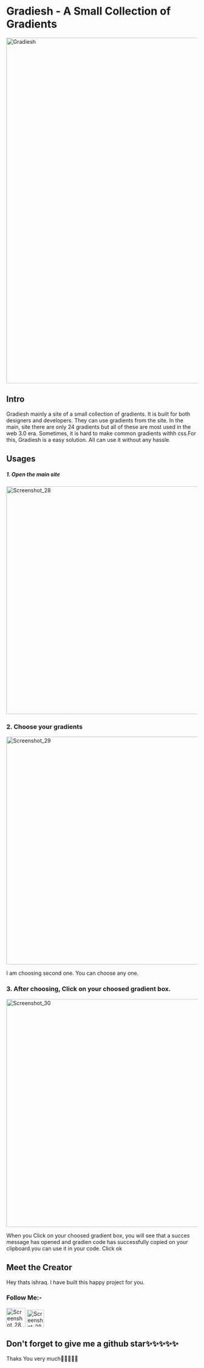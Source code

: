 <h1>Gradiesh - A Small Collection of Gradients</h1>

<img width="910" alt="Gradiesh" src="https://user-images.githubusercontent.com/101325013/166917764-59f3135f-c09a-4b5b-ae43-3d95ada3ac4d.png">

<h2>Intro</h2>

<p>
Gradiesh mainly a site of a small collection of gradients. It is built for both designers and developers. They can use gradients from the site. In the main, site there are only 24 gradients but all of these are most used in the web 3.0 era. Sometimes, it is hard to make common gradients withh css.For this, Gradiesh is a easy solution. All can use it without any hassle. 
<p>
  
<h2>Usages</h2>

<h5>1. Open the main site
</h5>
<img width="600" alt="Screenshot_28" src="https://user-images.githubusercontent.com/101325013/166919786-7b36f760-f617-4662-b4d5-6dc4ffe76d94.png">

<h3>2. Choose your gradients
</h3>
<img width="600" alt="Screenshot_29" src="https://user-images.githubusercontent.com/101325013/166920035-9bfb9aff-d5b6-4d4e-961f-49908feb5d37.png">
<p>I am choosing second one. You can choose any one.</p>

<h3>3. After choosing, Click on your choosed gradient box.</h3>
<img width="600" alt="Screenshot_30" src="https://user-images.githubusercontent.com/101325013/166920672-1a20432a-3f81-4fb2-a0fd-786fe18872cc.png">
<p>When you Click on your choosed gradient box, you will see that a succes message has opened and gradien code has successfully copied on your clipboard.you can use it in your code. Click ok</p>


<h2>Meet the Creator</h2>
<p>Hey thats ishraq. I have built this happy project for you.
  
<h3>Follow Me:-</h3> 
<a href="https://twitter.com/tishraq28" target="_blank"><img width="50" alt="Screenshot_28" src="https://user-images.githubusercontent.com/101325013/166922491-ec8b6198-d5b0-438f-b809-5e670f279d9b.png"></a>
<a href="https://facebook.com/tishraq28" target="_blank"><img width="45" alt="Screenshot_28" src="https://user-images.githubusercontent.com/101325013/166923186-555926f6-b3c5-4c75-baf6-a85311394148.png"></a>

<h2>Don't forget to give me a github star✨✨✨✨✨
</h2>


Thaks You very much🙏🙏🙏🙏🙏

